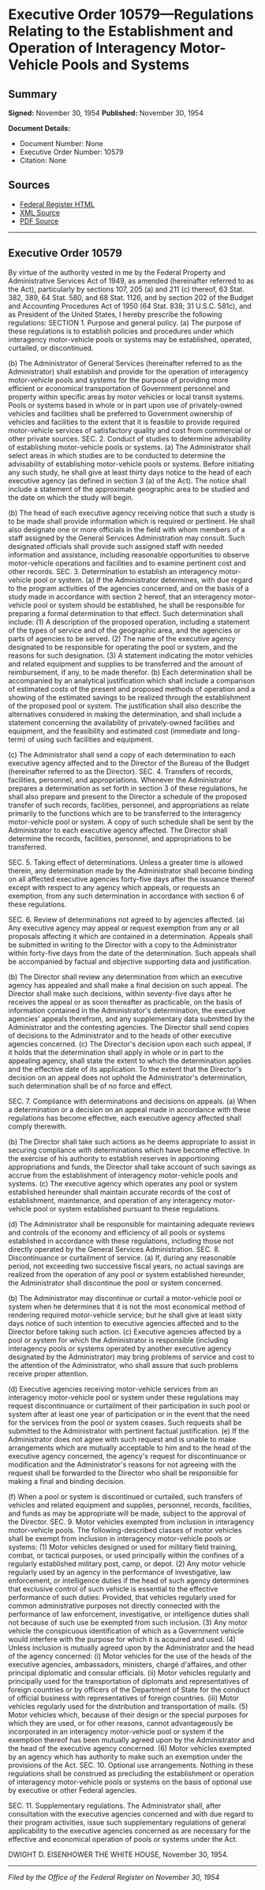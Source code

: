# Executive Order 10579—Regulations Relating to the Establishment and Operation of Interagency Motor-Vehicle Pools and Systems

## Summary

**Signed:** November 30, 1954
**Published:** November 30, 1954

**Document Details:**
- Document Number: None
- Executive Order Number: 10579
- Citation: None

## Sources
- [Federal Register HTML](https://www.presidency.ucsb.edu/documents/executive-order-10579-regulations-relating-the-establishment-and-operation-interagency)
- [XML Source](None)
- [PDF Source](None)

---

## Executive Order 10579

By virtue of the authority vested in me by the Federal Property and Administrative Services Act of 1949, as amended (hereinafter referred to as the Act), particularly by sections 107, 205 (a) and 211 (c) thereof, 63 Stat. 382, 389, 64 Stat. 580, and 68 Stat. 1126, and by section 202 of the Budget and Accounting Procedures Act of 1950 (64 Stat. 838; 31 U.S.C. 581c), and as President of the United States, I hereby prescribe the following regulations:
SECTION 1. Purpose and general policy. (a) The purpose of these regulations is to establish policies and procedures under which interagency motor-vehicle pools or systems may be established, operated, curtailed, or discontinued.

(b) The Administrator of General Services (hereinafter referred to as the Administrator) shall establish and provide for the operation of interagency motor-vehicle pools and systems for the purpose of providing more efficient or economical transportation of Government personnel and property within specific areas by motor vehicles or local transit systems. Pools or systems based in whole or in part upon use of privately-owned vehicles and facilities shall be preferred to Government ownership of vehicles and facilities to the extent that it is feasible to provide required motor-vehicle services of satisfactory quality and cost from commercial or other private sources.
SEC. 2. Conduct of studies to determine advisability of establishing motor-vehicle pools or systems. (a) The Administrator shall select areas in which studies are to be conducted to determine the advisability of establishing motor-vehicle pools or systems. Before initiating any such study, he shall give at least thirty days notice to the head of each executive agency (as defined in section 3 (a) of the Act). The notice shall include a statement of the approximate geographic area to be studied and the date on which the study will begin.

(b) The head of each executive agency receiving notice that such a study is to be made shall provide information which is required or pertinent. He shall also designate one or more officials in the field with whom members of a staff assigned by the General Services Administration may consult. Such designated officials shall provide such assigned staff with needed information and assistance, including reasonable opportunities to observe motor-vehicle operations and facilities and to examine pertinent cost and other records.
SEC. 3. Determination to establish an interagency motor-vehicle pool or system. (a) If the Administrator determines, with due regard to the program activities of the agencies concerned, and on the basis of a study made in accordance with section 2 hereof, that an interagency motor-vehicle pool or system should be established, he shall be responsible for preparing a formal determination to that effect. Such determination shall include:
    (1) A description of the proposed operation, including a statement of the types of service and of the geographic area, and the agencies or parts of agencies to be served.
    (2) The name of the executive agency designated to be responsible for operating the pool or system, and the reasons for such designation.
    (3) A statement indicating the motor vehicles and related equipment and supplies to be transferred and the amount of reimbursement, if any, to be made therefor.
(b) Each determination shall be accompanied by an analytical justification which shall include a comparison of estimated costs of the present and proposed methods of operation and a showing of the estimated savings to be realized through the establishment of the proposed pool or system. The justification shall also describe the alternatives considered in making the determination, and shall include a statement concerning the availability of privately-owned facilities and equipment, and the feasibility and estimated cost (immediate and long-term) of using such facilities and equipment.

(c) The Administrator shall send a copy of each determination to each executive agency affected and to the Director of the Bureau of the Budget (hereinafter referred to as the Director).
SEC. 4. Transfers of records, facilities, personnel, and appropriations. Whenever the Administrator prepares a determination as set forth in section 3 of these regulations, he shall also prepare and present to the Director a schedule of the proposed transfer of such records, facilities, personnel, and appropriations as relate primarily to the functions which are to be transferred to the interagency motor-vehicle pool or system. A copy of such schedule shall be sent by the Administrator to each executive agency affected. The Director shall determine the records, facilities, personnel, and appropriations to be transferred.

SEC. 5. Taking effect of determinations. Unless a greater time is allowed therein, any determination made by the Administrator shall become binding on all affected executive agencies forty-five days after the issuance thereof except with respect to any agency which appeals, or requests an exemption, from any such determination in accordance with section 6 of these regulations.

SEC. 6. Review of determinations not agreed to by agencies affected. (a) Any executive agency may appeal or request exemption from any or all proposals affecting it which are contained in a determination. Appeals shall be submitted in writing to the Director with a copy to the Administrator within forty-five days from the date of the determination. Such appeals shall be accompanied by factual and objective supporting data and justification.

(b) The Director shall review any determination from which an executive agency has appealed and shall make a final decision on such appeal. The Director shall make such decisions, within seventy-five days after he receives the appeal or as soon thereafter as practicable, on the basis of information contained in the Administrator's determination, the executive agencies' appeals therefrom, and any supplementary data submitted by the Administrator and the contesting agencies. The Director shall send copies of decisions to the Administrator and to the heads of other executive agencies concerned.
(c) The Director's decision upon each such appeal, if it holds that the determination shall apply in whole or in part to the appealing agency, shall state the extent to which the determination applies and the effective date of its application. To the extent that the Director's decision on an appeal does not uphold the Administrator's determination, such determination shall be of no force and effect.

SEC. 7. Compliance with determinations and decisions on appeals. (a) When a determination or a decision on an appeal made in accordance with these regulations has become effective, each executive agency affected shall comply therewith.

(b) The Director shall take such actions as he deems appropriate to assist in securing compliance with determinations which have become effective. In the exercise of his authority to establish reserves in apportioning appropriations and funds, the Director shall take account of such savings as accrue from the establishment of interagency motor-vehicle pools and systems.
(c) The executive agency which operates any pool or system established hereunder shall maintain accurate records of the cost of establishment, maintenance, and operation of any interagency motor-vehicle pool or system established pursuant to these regulations.

(d) The Administrator shall be responsible for maintaining adequate reviews and controls of the economy and efficiency of all pools or systems established in accordance with these regulations, including those not directly operated by the General Services Administration.
SEC. 8. Discontinuance or curtailment of service. (a) If, during any reasonable period, not exceeding two successive fiscal years, no actual savings are realized from the operation of any pool or system established hereunder, the Administrator shall discontinue the pool or system concerned.

(b) The Administrator may discontinue or curtail a motor-vehicle pool or system when he determines that it is not the most economical method of rendering required motor-vehicle service; but he shall give at least sixty days notice of such intention to executive agencies affected and to the Director before taking such action.
(c) Executive agencies affected by a pool or system for which the Administrator is responsible (including interagency pools or systems operated by another executive agency designated by the Administrator) may bring problems of service and cost to the attention of the Administrator, who shall assure that such problems receive proper attention.

(d) Executive agencies receiving motor-vehicle services from an interagency motor-vehicle pool or system under these regulations may request discontinuance or curtailment of their participation in such pool or system after at least one year of participation or in the event that the need for the services from the pool or system ceases. Such requests shall be submitted to the Administrator with pertinent factual justification.
(e) If the Administrator does not agree with such request and is unable to make arrangements which are mutually acceptable to him and to the head of the executive agency concerned, the agency's request for discontinuance or modification and the Administrator's reasons for not agreeing with the request shall be forwarded to the Director who shall be responsible for making a final and binding decision.

(f) When a pool or system is discontinued or curtailed, such transfers of vehicles and related equipment and supplies, personnel, records, facilities, and funds as may be appropriate will be made, subject to the approval of the Director.
SEC. 9. Motor vehicles exempted from inclusion in interagency motor-vehicle pools. The following-described classes of motor vehicles shall be exempt from inclusion in interagency motor-vehicle pools or systems:
    (1) Motor vehicles designed or used for military field training, combat, or tactical purposes, or used principally within the confines of a regularly established military post, camp, or depot.
    (2) Any motor vehicle regularly used by an agency in the performance of investigative, law enforcement, or intelligence duties if the head of such agency determines that exclusive control of such vehicle is essential to the effective performance of such duties: Provided, that vehicles regularly used for common administrative purposes not directly connected with the performance of law enforcement, investigative, or intelligence duties shall not because of such use be exempted from such inclusion.
    (3) Any motor vehicle the conspicuous identification of which as a Government vehicle would interfere with the purpose for which it is acquired and used.
    (4) Unless inclusion is mutually agreed upon by the Administrator and the head of the agency concerned:
    (i) Motor vehicles for the use of the heads of the executive agencies, ambassadors, ministers, chargé d'affaires, and other principal diplomatic and consular officials.
    (ii) Motor vehicles regularly and principally used for the transportation of diplomats and representatives of foreign countries or by officers of the Department of State for the conduct of official business with representatives of foreign countries.
    (iii) Motor vehicles regularly used for the distribution and transportation of mails.
    (5) Motor vehicles which, because of their design or the special purposes for which they are used, or for other reasons, cannot advantageously be incorporated in an interagency motor-vehicle pool or system if the exemption thereof has been mutually agreed upon by the Administrator and the head of the executive agency concerned.
    (6) Motor vehicles exempted by an agency which has authority to make such an exemption under the provisions of the Act.
SEC. 10. Optional use arrangements. Nothing in these regulations shall be construed as precluding the establishment or operation of interagency motor-vehicle pools or systems on the basis of optional use by executive or other Federal agencies.

SEC. 11. Supplementary regulations. The Administrator shall, after consultation with the executive agencies concerned and with due regard to their program activities, issue such supplementary regulations of general applicability to the executive agencies concerned as are necessary for the effective and economical operation of pools or systems under the Act.

DWIGHT D. EISENHOWER
THE WHITE HOUSE,
November 30, 1954.

---

*Filed by the Office of the Federal Register on November 30, 1954*
